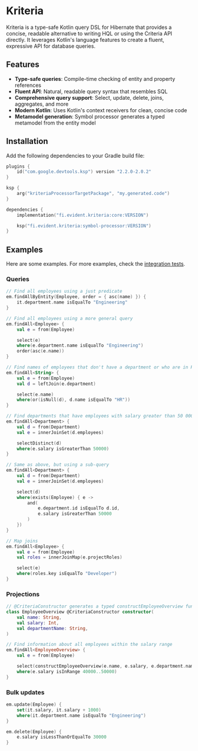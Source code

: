 # Kriteria

Kriteria is a type-safe Kotlin query DSL for Hibernate that provides a concise, readable alternative to writing HQL or using the Criteria API directly.
It leverages Kotlin's language features to create a fluent, expressive API for database queries.

## Features

- **Type-safe queries**: Compile-time checking of entity and property references
- **Fluent API**: Natural, readable query syntax that resembles SQL
- **Comprehensive query support**: Select, update, delete, joins, aggregates, and more
- **Modern Kotlin**: Uses Kotlin's context receivers for clean, concise code
- **Metamodel generation**: Symbol processor generates a typed metamodel from the entity model

## Installation

Add the following dependencies to your Gradle build file:

```kotlin
plugins {
    id("com.google.devtools.ksp") version "2.2.0-2.0.2"
}

ksp {
    arg("kriteriaProcessorTargetPackage", "my.generated.code")
}

dependencies {
    implementation("fi.evident.kriteria:core:VERSION")

    ksp("fi.evident.kriteria:symbol-processor:VERSION")
}
```

## Examples

Here are some examples. 
For more examples, check the [integration tests](integration-tests/src/test/kotlin/fi/evident/kriteria/test).

### Queries

```kotlin
// Find all employees using a just predicate
em.findAllByEntity(Employee, order = { asc(name) }) {
    it.department.name isEqualTo "Engineering"
}

// Find all employees using a more general query
em.findAll<Employee> { 
    val e = from(Employee)

    select(e)
    where(e.department.name isEqualTo "Engineering")
    order(asc(e.name))
}

// Find names of employees that don't have a department or who are in HR
em.findAll<String> { 
    val e = from(Employee)
    val d = leftJoin(e.department)

    select(e.name)
    where(or(isNull(d), d.name isEqualTo "HR"))
}

// Find departments that have employees with salary greater than 50 000
em.findAll<Department> {
    val d = from(Department)
    val e = innerJoinSet(d.employees)

    selectDistinct(d)
    where(e.salary isGreaterThan 50000)
}

// Same as above, but using a sub-query
em.findAll<Department> {
    val d = from(Department)
    val e = innerJoinSet(d.employees)

    select(d)
    where(exists(Employee) { e ->
        and(
            e.department.id isEqualTo d.id,
            e.salary isGreaterThan 50000
        )
    })
}

// Map joins
em.findAll<Employee> {
    val e = from(Employee)
    val roles = innerJoinMap(e.projectRoles)

    select(e)
    where(roles.key isEqualTo "Developer")
}
```

### Projections

```kotlin
// @CriteriaConstructor generates a typed constructEmployeeOverview function
class EmployeeOverview @CriteriaConstructor constructor(
    val name: String,
    val salary: Int,
    val departmentName: String,
)

// Find information about all employees within the salary range
em.findAll<EmployeeOverview> {
    val e = from(Employee)

    select(constructEmployeeOverview(e.name, e.salary, e.department.name))
    where(e.salary isInRange 40000..50000)
}
```

### Bulk updates

```kotlin
em.update(Employee) {
    set(it.salary, it.salary + 1000)
    where(it.department.name isEqualTo "Engineering")
}

em.delete(Employee) {
    e.salary isLessThanOrEqualTo 30000
}
```

